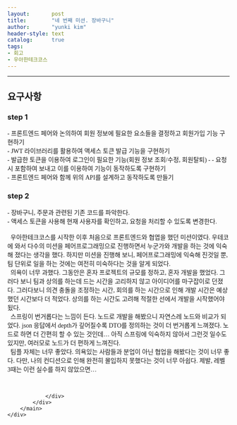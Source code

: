 ```yaml
---
layout:       post
title:        "네 번째 미션. 장바구니"
author:       "yunki kim"
header-style: text
catalog:      true
tags: 
- 회고
- 우아한테크코스
---
```


<head></head>
<body id="tt-body-page" class="">
<div id="wrap" class="wrap-right">
    <div id="container">
        <main class="main ">
            <div class="area-main">
                <div class="area-view">
                    <div class="article-header"></div>
                    <hr>
                    <div class="article-view">
                        <div class="contents_style">
                            <h2 style="text-align: left;" data-ke-size="size26"><b>요구사항</b></h2>
<h3 style="text-align: left;" data-ke-size="size23"><b>step 1</b></h3>
<p data-ke-size="size16" style="text-align: left;"><span style="font-family: Nanum Gothic;">- 프론트엔드 페어와 논의하여 회원 정보에 필요한 요소들을 결정하고 회원가입 기능 구현하기</span><span style="font-family: Nanum Gothic;"><br></span><span style="font-family: Nanum Gothic;">- JWT 라이브러리를 활용하여 액세스 토큰 발급 기능을 구현하기</span><span style="font-family: Nanum Gothic;"><br></span><span style="font-family: Nanum Gothic;">- 발급한 토큰을 이용하여 로그인이 필요한 기능(회원 정보 조회/수정, 회원탈퇴) - - 요청 시 포함하여 보내고 이를 이용하여 기능이 동작하도록 구현하기</span><span style="font-family: Nanum Gothic;"><br></span><span style="font-family: Nanum Gothic;">- 프론트엔드 페어와 함께 위의 API를 설계하고 동작하도록 만들기</span></p>
<h3 style="text-align: left;" data-ke-size="size23"><b>step 2</b></h3>
<p data-ke-size="size16" style="text-align: left;"><span style="font-family: Nanum Gothic;">- 장바구니, 주문과 관련된 기존 코드를 파악한다.</span><span style="font-family: Nanum Gothic;"><br></span><span style="font-family: Nanum Gothic;">- 액세스 토큰을 사용해 현재 사용자를 확인하고, 요청을 처리할 수 있도록 변경한다.</span><span style="font-family: Nanum Gothic;"><br></span><span style="font-family: Nanum Gothic;"><br></span><span style="font-family: Nanum Gothic;">&nbsp;&nbsp;우아한테크코스를 시작한 이후 처음으로 프론트엔드와 협엽을 했던 미션이였다. 우테코에 와서 다수의 미션을 페어프로그래밍으로 진행하면서 누군가와 개발을 하는 것에 익숙해 졌다는 생각을 했다. 하지만 미션을 진행해 보니, 페어프로그래밍에 익숙해 진것일 뿐, 팀 단위로 일을 하는 것에는 여전히 미숙하다는 것을 알게 되었다.</span><span style="font-family: Nanum Gothic;"><br></span><span style="font-family: Nanum Gothic;">&nbsp;&nbsp;의욕이 너무 과했다. 그동안은 혼자 프로젝트의 규모를 정하고, 혼자 개발을 했었다. 그러다 보니 팀과 상의를 하는데 드는 시간을 고리하지 않고 아이디어를 마구잡이로 던졌다. 그러다보니 의견 충돌을 조정하는 시간, 회의를 하는 시간으로 인해 개발 시간은 예상했던 시간보다 더 적었다. 상의를 하는 시간도 고려해 적절한 선에서 개발을 시작했어야 됬다.</span><span style="font-family: Nanum Gothic;"><br></span><span style="font-family: Nanum Gothic;">&nbsp;&nbsp;스프링이 번거롭다는 느낌이 든다. 노드로 개발을 해봤으니 자연스레 노드와 비교가 되었다. json 응답에서 depth가 깊어질수록 DTO를 정의하는 것이 더 번거롭게 느껴졌다. 노드로 하면 더 간편히 할 수 있는 것인데… 아직 스프링에 익숙하지 않아서 그런것 일수도 있지만, 여러모로 노드가 더 편하게 느껴진다.</span><span style="font-family: Nanum Gothic;"><br></span><span style="font-family: Nanum Gothic;">&nbsp;&nbsp;팀플 자체는 너무 좋았다. 의욕있는 사람들과 분업이 아닌 협업을 해봤다는 것이 너무 좋다. 다만, 나의 컨디션으로 인해 완전히 몰입하지 못했다는 것이 너무 아쉽다. 제발, 레벨 3때는 이런 실수를 하지 않았으면…</span></p>
                        </div>
                        <br>
                        <div class="tags"></div>
                    </div>
                    
                </div>
            </div>
        </main>
    </div>
</div>


</body>